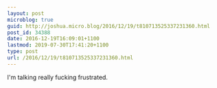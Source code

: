 ```yaml
---
layout: post
microblog: true
guid: http://joshua.micro.blog/2016/12/19/t810713525337231360.html
post_id: 34388
date: 2016-12-19T16:09:01+1100
lastmod: 2019-07-30T17:41:20+1100
type: post
url: /2016/12/19/t810713525337231360.html
---
```

I'm talking really fucking frustrated.
